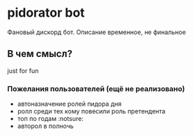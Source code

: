 # pidorator bot
Фановый дискорд бот. Описание временное, не финальное

## В чем смысл?
just for fun

### Пожелания пользователей (ещё не реализовано)
- автоназначение ролей пидора дня
- ролл среди тех кому повесили роль претендента
- топ по годам :notsure: 
- авторол в полночь
